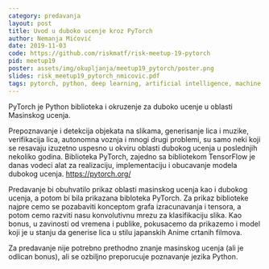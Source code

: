 ```yaml
---
category: predavanja
layout: post
title: Uvod u duboko ucenje kroz PyTorch
author: Nemanja Mićović
date: 2019-11-03
code: https://github.com/riskmatf/risk-meetup-19-pytorch
pid: meetup19
poster: assets/img/okupljanja/meetup19_pytorch/poster.png
slides: risk_meetup19_pytorch_nmicovic.pdf
tags: pytorch, python, deep learning, artificial intelligence, machine learning
---
```

PyTorch je Python biblioteka i okruzenje za duboko ucenje u oblasti Masinskog ucenja.

Prepoznavanje i detekcija objekata na slikama, generisanje  lica i muzike, verifikacija lica, autonomna voznja i mnogi drugi problemi, su samo neki koji se resavaju izuzetno uspesno u okviru oblasti dubokog ucenja u poslednjih nekoliko godina. Biblioteka PyTorch, zajedno sa bibliotekom TensorFlow je danas vodeci alat za realizaciju, implementaciju i obucavanje modela dubokog ucenja.
https://pytorch.org/

Predavanje bi obuhvatilo prikaz oblasti masinskog ucenja kao i dubokog ucenja, a potom bi bila prikazana bibloteka PyTorch. Za prikaz biblioteke najpre cemo se pozabaviti konceptom grafa izracunavanja i tensora, a potom cemo razviti nasu konvolutivnu mrezu za klasifikaciju slika. Kao bonus, u zavinosti od vremena i publike,  pokusacemo da prikazemo i model koji je u stanju da generise lica u stilu japanskih Anime crtanih filmova.

Za predavanje nije potrebno prethodno znanje masinskog ucenja (ali je odlican bonus), ali se ozbiljno preporucuje poznavanje jezika Python.

